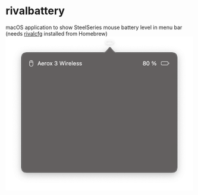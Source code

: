 # rivalbattery
macOS application to show SteelSeries mouse battery level in menu bar (needs [rivalcfg](https://github.com/flozz/rivalcfg) installed from Homebrew)
![Screenshot](screenshot.png)
